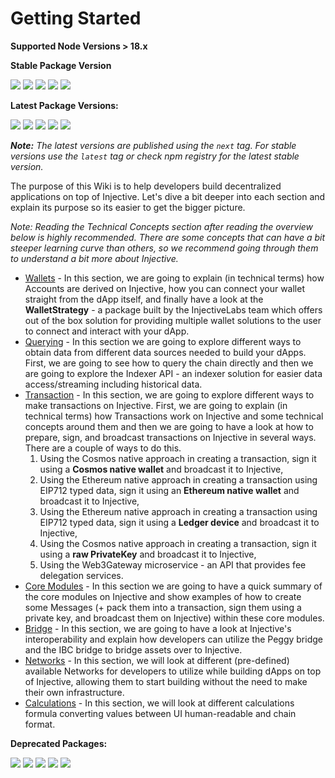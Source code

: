 # Getting Started

**Supported Node Versions **<mark style="color:green;">**> 18.x**</mark>

**Stable Package Version**

![](https://img.shields.io/npm/v/%40injectivelabs/sdk-ts/latest?label=%40injectivelabs%2Fsdk-ts) ![](https://img.shields.io/npm/v/%40injectivelabs/wallet-ts/latest?label=%40injectivelabs%2Fwallet-ts) ![](https://img.shields.io/npm/v/%40injectivelabs/networks/latest?label=%40injectivelabs%2Fnetworks) ![](https://img.shields.io/npm/v/%40injectivelabs/ts-types/latest?label=%40injectivelabs%2Fts-types) ![](https://img.shields.io/npm/v/%40injectivelabs/utils/latest?label=%40injectivelabs%2Futils)

**Latest Package Versions:**

![](https://img.shields.io/npm/v/%40injectivelabs/sdk-ts/next?label=%40injectivelabs%2Fsdk-ts) ![](https://img.shields.io/npm/v/%40injectivelabs/wallet-ts/next?label=%40injectivelabs%2Fwallet-ts) ![](https://img.shields.io/npm/v/%40injectivelabs/networks/next?label=%40injectivelabs%2Fnetworks) ![](https://img.shields.io/npm/v/%40injectivelabs/ts-types/next?label=%40injectivelabs%2Fts-types) ![](https://img.shields.io/npm/v/%40injectivelabs/utils/next?label=%40injectivelabs%2Futils)

_**Note:** The latest versions are published using the `next` tag. For stable versions use the `latest` tag or check npm registry for the latest stable version._

The purpose of this Wiki is to help developers build decentralized applications on top of Injective. Let's dive a bit deeper into each section and explain its purpose so its easier to get the bigger picture.

_Note: Reading the Technical Concepts section after reading the overview below is highly recommended. There are some concepts that can have a bit steeper learning curve than others, so we recommend going through them to understand a bit more about Injective._

* [Wallets](wallet/) - In this section, we are going to explain (in technical terms) how Accounts are derived on Injective, how you can connect your wallet straight from the dApp itself, and finally have a look at the **WalletStrategy** - a package built by the InjectiveLabs team which offers out of the box solution for providing multiple wallet solutions to the user to connect and interact with your dApp.
* [Querying](querying/) - In this section we are going to explore different ways to obtain data from different data sources needed to build your dApps. First, we are going to see how to query the chain directly and then we are going to explore the Indexer API - an indexer solution for easier data access/streaming including historical data.
* [Transaction](transactions/) - In this section, we are going to explore different ways to make transactions on Injective. First, we are going to explain (in technical terms) how Transactions work on Injective and some technical concepts around them and then we are going to have a look at how to prepare, sign, and broadcast transactions on Injective in several ways. There are a couple of ways to do this.
  1. Using the Cosmos native approach in creating a transaction, sign it using a **Cosmos native wallet** and broadcast it to Injective,
  2. Using the Ethereum native approach in creating a transaction using EIP712 typed data, sign it using an **Ethereum native wallet** and broadcast it to Injective,
  3. Using the Ethereum native approach in creating a transaction using EIP712 typed data, sign it using a **Ledger device** and broadcast it to Injective,
  4. Using the Cosmos native approach in creating a transaction, sign it using a **raw PrivateKey** and broadcast it to Injective,
  5. Using the Web3Gateway microservice - an API that provides fee delegation services.
* [Core Modules](core-modules/) - In this section we are going to have a quick summary of the core modules on Injective and show examples of how to create some Messages (+ pack them into a transaction, sign them using a private key, and broadcast them on Injective) within these core modules.
* [Bridge](bridge/) - In this section, we are going to have a look at Injective's interoperability and explain how developers can utilize the Peggy bridge and the IBC bridge to bridge assets over to Injective.
* [Networks](readme/networks.md) - In this section, we will look at different (pre-defined) available Networks for developers to utilize while building dApps on top of Injective, allowing them to start building without the need to make their own infrastructure.
* [Calculations](calculations/) - In this section, we will look at different calculations formula converting values between UI human-readable and chain format.

**Deprecated Packages:**

![](https://img.shields.io/npm/v/%40injectivelabs/bridge-ts/latest?label=%40injectivelabs%2Fbridge-ts) ![](https://img.shields.io/npm/v/%40injectivelabs/contracts/latest?label=%40injectivelabs%2Fcontracts) ![](https://img.shields.io/npm/v/%40injectivelabs/sdk-ui-ts/latest?label=%40injectivelabs%2Fsdk-ui-ts) ![](https://img.shields.io/npm/v/%40injectivelabs/token-utils/latest?label=%40injectivelabs%2Ftoken-utils) ![](https://img.shields.io/npm/v/%40injectivelabs%2Ftoken-metadata/latest?label=%40injectivelabs%2Ftoken-metadata)
